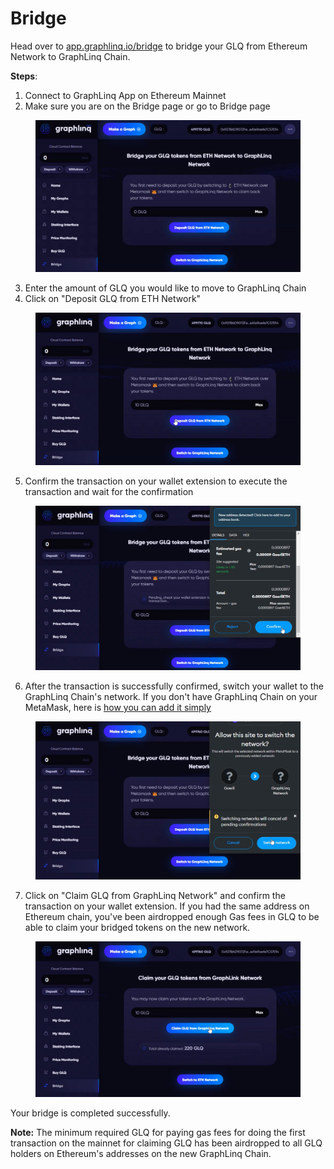 # Bridge

Head over to [app.graphlinq.io/bridge](https://app.graphlinq.io/bridge) to bridge your GLQ from Ethereum Network to GraphLinq Chain.&#x20;

**Steps**:

1. Connect to GraphLinq App on Ethereum Mainnet
2. Make sure you are on the Bridge page or go to Bridge page

<figure><img src="../../.gitbook/assets/Screenshot 2023-02-09 at 7.48.14 PM.png" alt=""><figcaption></figcaption></figure>

3. Enter the amount of GLQ you would like to move to GraphLinq Chain
4. Click on "Deposit GLQ from ETH Network"

<figure><img src="../../.gitbook/assets/Screenshot 2023-02-09 at 7.56.27 PM.png" alt=""><figcaption></figcaption></figure>

5. Confirm the transaction on your wallet extension to execute the transaction and wait for the confirmation

<figure><img src="../../.gitbook/assets/Screenshot 2023-02-09 at 7.58.48 PM.png" alt=""><figcaption></figcaption></figure>

6. After the transaction is successfully confirmed, switch your wallet to the GraphLinq Chain's network. If you don't have GraphLinq Chain on your MetaMask, here is [how you can add it simply](../networks/graphlinq-chain-mainnet/wallet/add-graphlinq-chain-to-metamask.md)

<figure><img src="../../.gitbook/assets/Screenshot 2023-02-09 at 8.01.02 PM.png" alt=""><figcaption></figcaption></figure>

7. Click on "Claim GLQ from GraphLinq Network" and confirm the transaction on your wallet extension. If you had the same address on Ethereum chain, you've been airdropped enough Gas fees in GLQ to be able to claim your bridged tokens on the new network.&#x20;

<figure><img src="../../.gitbook/assets/Screenshot 2023-02-09 at 8.02.43 PM.png" alt=""><figcaption></figcaption></figure>

Your bridge is completed successfully.

**Note:** The minimum required GLQ for paying gas fees for doing the first transaction on the mainnet for claiming GLQ has been airdropped to all GLQ holders on Ethereum's addresses on the new GraphLinq Chain. &#x20;
